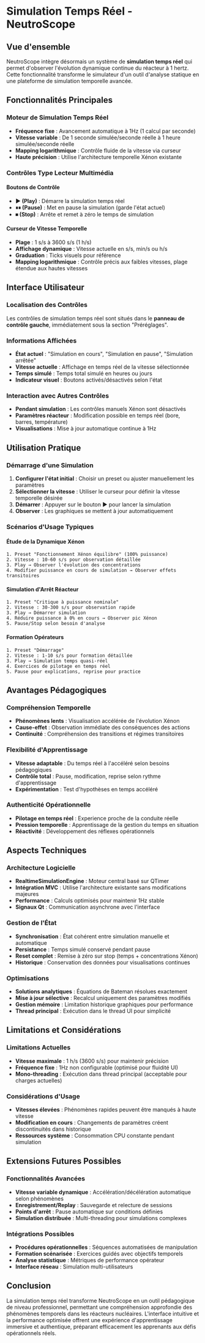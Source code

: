 # Simulation Temps Réel - NeutroScope

## Vue d'ensemble

NeutroScope intègre désormais un système de **simulation temps réel** qui permet d'observer l'évolution dynamique continue du réacteur à 1 hertz. Cette fonctionnalité transforme le simulateur d'un outil d'analyse statique en une plateforme de simulation temporelle avancée.

## Fonctionnalités Principales

### Moteur de Simulation Temps Réel
- **Fréquence fixe** : Avancement automatique à 1Hz (1 calcul par seconde)
- **Vitesse variable** : De 1 seconde simulée/seconde réelle à 1 heure simulée/seconde réelle
- **Mapping logarithmique** : Contrôle fluide de la vitesse via curseur
- **Haute précision** : Utilise l'architecture temporelle Xénon existante

### Contrôles Type Lecteur Multimédia

#### Boutons de Contrôle
- **▶ (Play)** : Démarre la simulation temps réel
- **⏸⏸ (Pause)** : Met en pause la simulation (garde l'état actuel)
- **⏹ (Stop)** : Arrête et remet à zéro le temps de simulation

#### Curseur de Vitesse Temporelle
- **Plage** : 1 s/s à 3600 s/s (1 h/s)
- **Affichage dynamique** : Vitesse actuelle en s/s, min/s ou h/s
- **Graduation** : Ticks visuels pour référence
- **Mapping logarithmique** : Contrôle précis aux faibles vitesses, plage étendue aux hautes vitesses

## Interface Utilisateur

### Localisation des Contrôles
Les contrôles de simulation temps réel sont situés dans le **panneau de contrôle gauche**, immédiatement sous la section "Préréglages".

### Informations Affichées
- **État actuel** : "Simulation en cours", "Simulation en pause", "Simulation arrêtée"
- **Vitesse actuelle** : Affichage en temps réel de la vitesse sélectionnée
- **Temps simulé** : Temps total simulé en heures ou jours
- **Indicateur visuel** : Boutons activés/désactivés selon l'état

### Interaction avec Autres Contrôles
- **Pendant simulation** : Les contrôles manuels Xénon sont désactivés
- **Paramètres réacteur** : Modification possible en temps réel (bore, barres, température)
- **Visualisations** : Mise à jour automatique continue à 1Hz

## Utilisation Pratique

### Démarrage d'une Simulation
1. **Configurer l'état initial** : Choisir un preset ou ajuster manuellement les paramètres
2. **Sélectionner la vitesse** : Utiliser le curseur pour définir la vitesse temporelle désirée
3. **Démarrer** : Appuyer sur le bouton ▶ pour lancer la simulation
4. **Observer** : Les graphiques se mettent à jour automatiquement

### Scénarios d'Usage Typiques

#### Étude de la Dynamique Xénon
```
1. Preset "Fonctionnement Xénon équilibre" (100% puissance)
2. Vitesse : 10-60 s/s pour observation détaillée
3. Play → Observer l'évolution des concentrations
4. Modifier puissance en cours de simulation → Observer effets transitoires
```

#### Simulation d'Arrêt Réacteur
```
1. Preset "Critique à puissance nominale"
2. Vitesse : 30-300 s/s pour observation rapide
3. Play → Démarrer simulation
4. Réduire puissance à 0% en cours → Observer pic Xénon
5. Pause/Stop selon besoin d'analyse
```

#### Formation Opérateurs
```
1. Preset "Démarrage"
2. Vitesse : 1-10 s/s pour formation détaillée
3. Play → Simulation temps quasi-réel
4. Exercices de pilotage en temps réel
5. Pause pour explications, reprise pour practice
```

## Avantages Pédagogiques

### Compréhension Temporelle
- **Phénomènes lents** : Visualisation accélérée de l'évolution Xénon
- **Cause-effet** : Observation immédiate des conséquences des actions
- **Continuité** : Compréhension des transitions et régimes transitoires

### Flexibilité d'Apprentissage
- **Vitesse adaptable** : Du temps réel à l'accéléré selon besoins pédagogiques
- **Contrôle total** : Pause, modification, reprise selon rythme d'apprentissage
- **Expérimentation** : Test d'hypothèses en temps accéléré

### Authenticité Opérationnelle
- **Pilotage en temps réel** : Experience proche de la conduite réelle
- **Pression temporelle** : Apprentissage de la gestion du temps en situation
- **Réactivité** : Développement des réflexes opérationnels

## Aspects Techniques

### Architecture Logicielle
- **RealtimeSimulationEngine** : Moteur central basé sur QTimer
- **Intégration MVC** : Utilise l'architecture existante sans modifications majeures
- **Performance** : Calculs optimisés pour maintenir 1Hz stable
- **Signaux Qt** : Communication asynchrone avec l'interface

### Gestion de l'État
- **Synchronisation** : État cohérent entre simulation manuelle et automatique
- **Persistance** : Temps simulé conservé pendant pause
- **Reset complet** : Remise à zéro sur stop (temps + concentrations Xénon)
- **Historique** : Conservation des données pour visualisations continues

### Optimisations
- **Solutions analytiques** : Équations de Bateman résolues exactement
- **Mise à jour sélective** : Recalcul uniquement des paramètres modifiés
- **Gestion mémoire** : Limitation historique graphiques pour performance
- **Thread principal** : Exécution dans le thread UI pour simplicité

## Limitations et Considérations

### Limitations Actuelles
- **Vitesse maximale** : 1 h/s (3600 s/s) pour maintenir précision
- **Fréquence fixe** : 1Hz non configurable (optimisé pour fluidité UI)
- **Mono-threading** : Exécution dans thread principal (acceptable pour charges actuelles)

### Considérations d'Usage
- **Vitesses élevées** : Phénomènes rapides peuvent être manqués à haute vitesse
- **Modification en cours** : Changements de paramètres créent discontinuités dans historique
- **Ressources système** : Consommation CPU constante pendant simulation

## Extensions Futures Possibles

### Fonctionnalités Avancées
- **Vitesse variable dynamique** : Accélération/décélération automatique selon phénomènes
- **Enregistrement/Replay** : Sauvegarde et relecture de sessions
- **Points d'arrêt** : Pause automatique sur conditions définies
- **Simulation distribuée** : Multi-threading pour simulations complexes

### Intégrations Possibles
- **Procédures opérationnelles** : Séquences automatisées de manipulation
- **Formation scénarisée** : Exercices guidés avec objectifs temporels
- **Analyse statistique** : Métriques de performance opérateur
- **Interface réseau** : Simulation multi-utilisateurs

## Conclusion

La simulation temps réel transforme NeutroScope en un outil pédagogique de niveau professionnel, permettant une compréhension approfondie des phénomènes temporels dans les réacteurs nucléaires. L'interface intuitive et la performance optimisée offrent une expérience d'apprentissage immersive et authentique, préparant efficacement les apprenants aux défis opérationnels réels. 